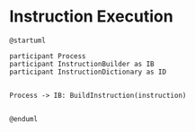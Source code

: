 # Instruction Execution

```plantuml
@startuml

participant Process
participant InstructionBuilder as IB
participant InstructionDictionary as ID


Process -> IB: BuildInstruction(instruction)


@enduml
```
